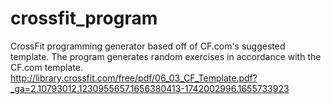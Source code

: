 # crossfit_program
CrossFit programming generator based off of CF.com's suggested template. The program generates random exercises in accordance with the CF.com template.
http://library.crossfit.com/free/pdf/06_03_CF_Template.pdf?_ga=2.10793012.1230955657.1656380413-1742002996.1655733923
